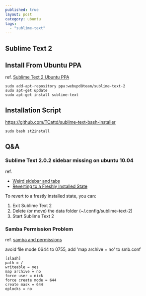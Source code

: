 ```yaml
---
published: true
layout: post
category: ubuntu
tags: 
  - "sublime-text"
---
```


## Sublime Text 2

## Install From Ubuntu PPA
ref. [Sublime Text 2 Ubuntu PPA](http://www.webupd8.org/2011/03/sublime-text-2-ubuntu-ppa.html)

    sudo add-apt-repository ppa:webupd8team/sublime-text-2
    sudo apt-get update
    sudo apt-get install sublime-text

## Installation Script
https://github.com/TCattd/sublime-text-bash-installer

    sudo bash st2install

## Q&A

### Sublime Text 2.0.2 sidebar missing on ubuntu 10.04
ref. 

* [Weird sidebar and tabs](http://www.sublimetext.com/forum/viewtopic.php?f=3&t=12167&start=0&hilit=sidebar)
* [Reverting to a Freshly Installed State](http://www.sublimetext.com/docs/2/revert.html)

To revert to a frestly installed state, you can:

1. Exit Sublime Text 2
2. Delete (or move) the data folder (~/.config/sublime-text-2)
3. Start Sublime Text 2

### Samba Permission Problem
ref. [samba and permissions](https://www.sublimetext.com/forum/viewtopic.php?f=3&t=7969)

avoid file mode 0644 to 0755, add 'map archive = no' to smb.conf

    [slash]
    path = /
    writeable = yes
    map archive = no
    force user = nick
    force create mode = 644
    create mask = 644
    oplocks = no
